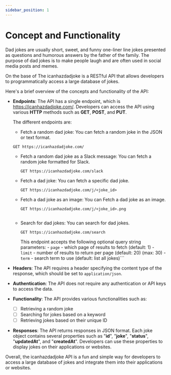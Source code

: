 ```yaml
---
sidebar_position: 1
---
```


# Concept and Functionality

Dad jokes are usually short, sweet, and funny one-liner line jokes presented as questions and humorous answers by the father of the family. The purpose of dad jokes is to make people laugh and are often used in social media posts and memes.

On the base of The icanhazdadjoke is a RESTful API that allows developers to programmatically access a large database of jokes. 

Here's a brief overview of the concepts and functionality of the API:

 - **Endpoints**: The API has a single endpoint, which is https://icanhazdadjoke.com/. Developers can access the API using various **HTTP** methods such as **GET**, **POST**, and **PUT**. 

    The different endpoints are:
    * Fetch a random dad joke: You can fetch a random joke in the JSON or text format.

    ```
    GET https://icanhazdadjoke.com/
     ```

	 -  Fetch a random dad joke as a Slack message: You can fetch a random joke formatted for Slack.
		 ```
		 GET https://icanhazdadjoke.com/slack
	 - Fetch a dad joke: You can fetch a specific dad joke.
		  ```
		 GET https://icanhazdadjoke.com/j/<joke_id>
	 -  Fetch a dad joke as an image:  You can Fetch a dad joke as an image.
		 ```
		 GET https://icanhazdadjoke.com/j/<joke_id>.png
	  
	 - Search for dad jokes: You can search for dad jokes.
     
        ```
        GET https://icanhazdadjoke.com/search
        ```

        This endpoint accepts the following optional query string parameters:
			-   `page`  - which page of results to fetch (default: 1)
			-   `limit`  - number of results to return per page (default: 20) (max: 30)
			-   `term`  - search term to use (default: list all jokes)```
		 
 - **Headers**: The API requires a header specifying the content type of the response, which should be set to `application/json`.

 - **Authentication**: The API does not require any authentication or API keys to access the data.

 - **Functionality**: The API provides various functionalities such as:

	 - [ ] Retrieving a random joke
	 - [ ] Searching for jokes based on a keyword
	 - [ ] Retrieving jokes based on their unique ID

 - **Responses**: The API returns responses in JSON format. Each joke object contains several properties such as "**id**", "**joke**", "**status**", "**updatedAt**", and "**createdAt**". Developers can use these properties to display jokes on their applications or websites.

Overall, the icanhazdadjoke API is a fun and simple way for developers to access a large database of jokes and integrate them into their applications or websites.